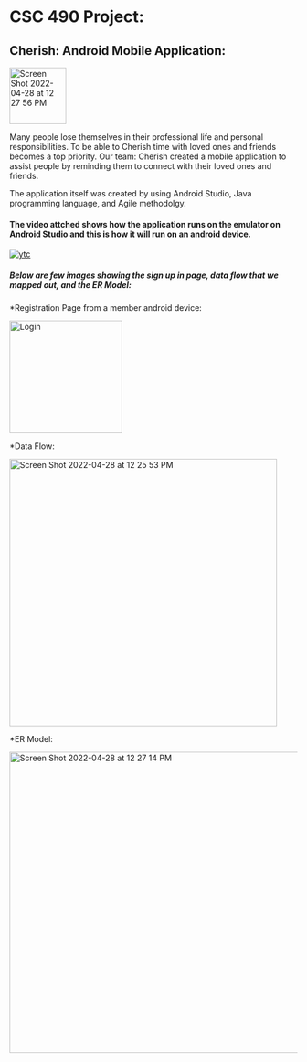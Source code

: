 # CSC 490 Project:
## Cherish: Android Mobile Application:
<img width="99" alt="Screen Shot 2022-04-28 at 12 27 56 PM" src="https://user-images.githubusercontent.com/69876473/165800151-2e531a7d-65a6-46d4-be12-8d2535493320.png">




Many people lose themselves in their professional life and personal responsibilities. To be able to Cherish time with loved ones and 
friends becomes a top priority. Our team: Cherish created a mobile application to assist people by reminding them to connect with 
their loved ones and friends. 

The application itself was created by using Android Studio, Java programming language, and Agile methodolgy.


#### The video attched shows how the application runs on the emulator on Android Studio and this is how it will run on an android device.

[![ytc](https://user-images.githubusercontent.com/69876473/165819795-ce32e1a2-673e-4275-af0e-677021c22323.jpeg)](https://youtu.be/XQPVxfDmCIE)





##### Below are few images showing the sign up in page, data flow that we mapped out, and the ER Model:

*Registration Page from a member android device:

<img width = "197" alt = "Login" src="https://user-images.githubusercontent.com/69876473/165800836-d407448e-181e-4376-827b-172506cdf5e2.jpeg">


*Data Flow:

<img width="468" alt="Screen Shot 2022-04-28 at 12 25 53 PM" src="https://user-images.githubusercontent.com/69876473/165799767-d641b373-762e-44b9-a123-264a1d6278a6.png">


*ER Model:

<img width="527" alt="Screen Shot 2022-04-28 at 12 27 14 PM" src="https://user-images.githubusercontent.com/69876473/165799997-cb20b6c7-c1ea-4d40-ae61-e3acb16e65a9.png">
